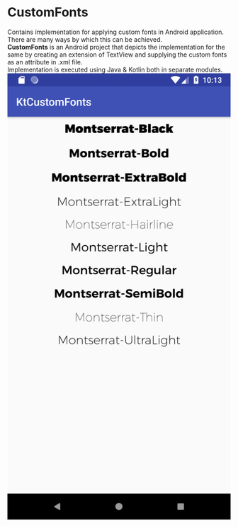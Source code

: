 # CustomFonts
Contains implementation for applying custom fonts in Android application. There are many ways by which this can be achieved.
<br><b>CustomFonts</b> is an Android project that depicts the implementation for the same by creating an extension of TextView and supplying the custom fonts as an attribute in <layout>.xml file.
<br>Implementation is executed using Java & Kotlin both in separate modules.
![Screenshot](customFonts.png)